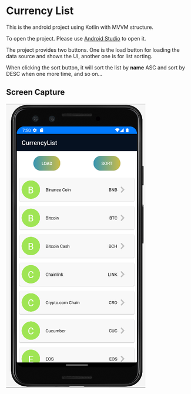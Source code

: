 # Currency List

This is the android project using Kotlin with MVVM structure.

To open the project. Please use [Android Studio](https://developer.android.com/studio) to open it.

The project provides two buttons. One is the load button for loading the data source and shows the UI, another one is for list sorting. 

When clicking the sort button, it will sort the list by **name** ASC and sort by DESC when one more time, and so on...

## Screen Capture
![alt text](https://raw.githubusercontent.com/manCheung/currencyList/main/sc.png)
